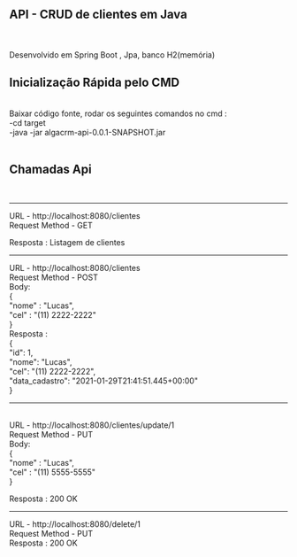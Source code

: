 <h2><b> API - CRUD de clientes em Java </b> </h2>
<br>
<br>
Desenvolvido em Spring Boot , Jpa, banco H2(memória) <br>

<h2> <b> Inicialização Rápida pelo CMD </b>  </h2><br> 
 Baixar código fonte, rodar os seguintes comandos no cmd : <br>
  -cd target 
  <br>
  -java -jar algacrm-api-0.0.1-SNAPSHOT.jar
  <br>
  
  
<br>
<h2> <b> Chamadas Api </b>  </h2>
 <br>

-----
URL - http://localhost:8080/clientes <br>
Request Method - GET <br>

Resposta : Listagem de clientes <br>

-----

URL - http://localhost:8080/clientes  <br>
Request Method - POST <br>
Body: <br>
{ <br>
    "nome" : "Lucas", <br>
    "cel" : "(11) 2222-2222" <br>
}
<br>
Resposta :  <br>
{  <br>
    "id": 1, <br>
    "nome": "Lucas", <br>
    "cel": "(11) 2222-2222", <br>
    "data_cadastro": "2021-01-29T21:41:51.445+00:00" <br>
} 

------
<br>
URL - http://localhost:8080/clientes/update/1 <br>
Request Method - PUT <br>
Body: <br>
{ <br>
    "nome" : "Lucas", <br>
    "cel" : "(11) 5555-5555"<br>
}
<br>

Resposta : 200 OK <br>

------ 

URL - http://localhost:8080/delete/1  <br>
Request Method - PUT <br>
Resposta : 200 OK <br>

